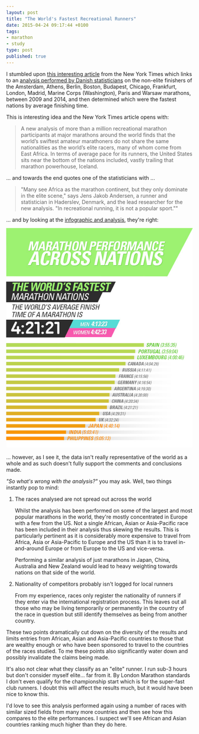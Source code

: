 ```yaml
---
layout: post
title: "The World's Fastest Recreational Runners"
date: 2015-04-24 09:17:44 +0100
tags:
- marathon
- study
type: post
published: true
---
```

I stumbled upon [this interesting article](https://well.blogs.nytimes.com/2015/04/22/the-worlds-fastest-everyday-runners/) from the New York Times which links to an [analysis performed by Danish statisticians](https://runrepeat.com/research-marathon-performance-across-nations) on the non-elite finishers of the Amsterdam, Athens, Berlin, Boston, Budapest, Chicago, Frankfurt, London, Madrid, Marine Corps (Washington), Paris and Warsaw marathons, between 2009 and 2014, and then determined which were the fastest nations by average finishing time.

This is interesting idea and the New York Times article opens with:

> A new analysis of more than a million recreational marathon participants at major marathons around the world finds that the world’s swiftest amateur marathoners do not share the same nationalities as the world’s elite racers, many of whom come from East Africa. In terms of average pace for its runners, the United States sits near the bottom of the nations included, vastly trailing that marathon powerhouse, Iceland.

... and towards the end quotes one of the statisticians with ...

> "Many see Africa as the marathon continent, but they only dominate in the elite scene," says Jens Jakob Andersen, a runner and statistician in Haderslev, Denmark, and the lead researcher for the new analysis. "In recreational running, it is not a popular sport.""

... and by looking at the [infographic and analysis](https://runrepeat.com/research-marathon-performance-across-nations), they're right:

<a href="https://runrepeat.com/research-marathon-performance-across-nations" target="_blank"><img src="/img/RunRepeat-Graphic.jpg" class="center" alt="Truncated infographic"></a>

... however, as I see it, the data isn't really representative of the world as a whole and as such doesn't fully support the comments and conclusions made.

*"So what's wrong with the analysis?"* you may ask. Well, two things instantly pop to mind:

1.  The races analysed are not spread out across the world

    Whilst the analysis has been performed on some of the largest and most popular marathons in the world, they're mostly concentrated in Europe with a few from the US. Not a single African, Asian or Asia-Pacific race has been included in their analysis thus skewing the results.  This is particularly pertinent as it is considerably more expensive to travel from Africa, Asia or Asia-Pacific to Europe and the US than it is to travel in-and-around Europe or from Europe to the US and vice-versa.

    Performing a similar analysis of just marathons in Japan, China, Australia and New Zealand would lead to heavy weighting towards nations on that side of the world.

2.  Nationality of competitors probably isn't logged for local runners

    From my experience, races only register the nationality of runners if they enter via the international registration process. This leaves out all those who may be living temporarily or permanently in the country of the race in question but still identify themselves as being from another country.

These two points dramatically cut down on the diversity of the results and limits entries from African, Asian and Asia-Pacific countries to those that are wealthy enough or who have been sponsored to travel to the countries of the races studied.  To me these points also significantly water down and possibly invalidate the claims being made.

It's also not clear what they classify as an "elite" runner. I run sub-3 hours but don't consider myself elite... far from it.  By London Marathon standards I don't even qualify for the championship start which is for the super-fast club runners.  I doubt this will affect the results much, but it would have been nice to know this.

I'd love to see this analysis performed again using a number of races with similar sized fields from many more countries and then see how this compares to the elite performances.  I suspect we'll see African and Asian countries ranking much higher than they do here.
